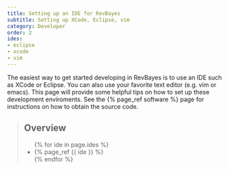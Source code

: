 ```yaml
---
title: Setting up an IDE for RevBayes
subtitle: Setting up XCode, Eclipse, vim
category: Developer
order: 2
ides:
- eclipse
- xcode
- vim
---
```


The easiest way to get started developing in RevBayes is to use an IDE such as XCode or Eclipse.
You can also use your favorite text editor (e.g. vim or emacs). 
This page will provide some helpful tips on how to set up these development enviroments.
See the {% page_ref software %} page for instructions on how to obtain the source code.

<blockquote class="overview" id="overview">
<h2>Overview</h2>
<ul id="prerequisites">
{% for ide in page.ides %}
<li>{% page_ref {{ ide }} %}</li>
{% endfor %}
</ul>
</blockquote>